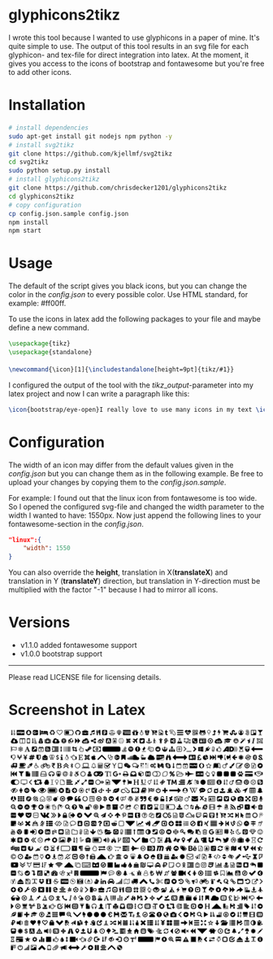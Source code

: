 # glyphicons2tikz
I wrote this tool because I wanted to use glyphicons in a paper of mine. It's quite simple to use. The output of this tool results in an svg file for each glyphicon- and tex-file for direct integration into latex. At the moment, it gives you access to the icons of bootstrap and fontawesome but you're free to add other icons.

# Installation
```bash
# install dependencies
sudo apt-get install git nodejs npm python -y
# install svg2tikz
git clone https://github.com/kjellmf/svg2tikz
cd svg2tikz
sudo python setup.py install
# install glyphicons2tikz
git clone https://github.com/chrisdecker1201/glyphicons2tikz
cd glyphicons2tikz
# copy configuration
cp config.json.sample config.json
npm install
npm start
```

# Usage
The default of the script gives you black icons, but you can change the color in the _config.json_ to every possible color. Use HTML standard, for example: #ff00ff.

To use the icons in latex add the following packages to your file and maybe define a new command.

```latex
\usepackage{tikz}
\usepackage{standalone}

\newcommand{\icon}[1]{\includestandalone[height=9pt]{tikz/#1}}
```

I configured the output of the tool with the _tikz_\__output_-parameter into my latex project and now I can write a paragraph like this:
```latex
\icon{bootstrap/eye-open}I really love to use many icons in my text \icon{fontawesome/linux}
```

# Configuration
The width of an icon may differ from the default values given in the _config.json_ but you can change them as in the following example. Be free to upload your changes by copying them to the _config.json.sample_. 

For example: I found out that the linux icon from fontawesome is too wide. So I opened the configured svg-file and changed the width parameter to the width I wanted to have: 1550px. Now just append the following lines to your fontawesome-section in the _config.json_.
```json
"linux":{
    "width": 1550
}
```
You can also override the __height__, translation in X(__translateX__) and translation in Y (__translateY__) direction, but translation in Y-direction must be multiplied with the factor "-1" because I had to mirror all icons.

# Versions
* v1.1.0 added fontawesome support
* v1.0.0 bootstrap support

------------------------------------------------
Please read LICENSE file for licensing details.

# Screenshot in Latex
![Icons in Latex](doc/screenshot.png "Screenshot in Latex")